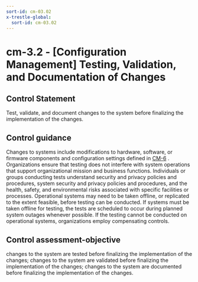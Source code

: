```yaml
---
sort-id: cm-03.02
x-trestle-global:
  sort-id: cm-03.02
---
```


# cm-3.2 - \[Configuration Management\] Testing, Validation, and Documentation of Changes

## Control Statement

Test, validate, and document changes to the system before finalizing the implementation of the changes.

## Control guidance

Changes to systems include modifications to hardware, software, or firmware components and configuration settings defined in [CM-6](#cm-6) . Organizations ensure that testing does not interfere with system operations that support organizational mission and business functions. Individuals or groups conducting tests understand security and privacy policies and procedures, system security and privacy policies and procedures, and the health, safety, and environmental risks associated with specific facilities or processes. Operational systems may need to be taken offline, or replicated to the extent feasible, before testing can be conducted. If systems must be taken offline for testing, the tests are scheduled to occur during planned system outages whenever possible. If the testing cannot be conducted on operational systems, organizations employ compensating controls.

## Control assessment-objective

changes to the system are tested before finalizing the implementation of the changes;
changes to the system are validated before finalizing the implementation of the changes;
changes to the system are documented before finalizing the implementation of the changes.
